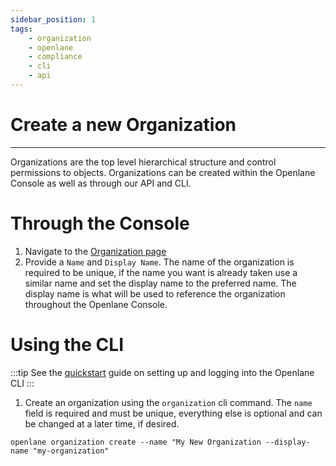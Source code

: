 ```yaml
---
sidebar_position: 1
tags: 
    - organization
    - openlane
    - compliance
    - cli
    - api 
---
```


# Create a new Organization

---

Organizations are the top level hierarchical structure and control permissions to objects. Organizations can  be created within the Openlane Console as well as through our API and CLI. 

# Through the Console

1. Navigate to the [Organization page](https://console.theopenlane.io/organization)
2. Provide a `Name` and `Display Name`. The name of the organization is required to be unique, if the name you want is already taken use a similar name and set the display name to the preferred name. The display name is what will be used to reference the organization throughout the Openlane Console.

# Using the CLI

:::tip
See the [quickstart](/docs/docs/quickstart/cli) guide on setting up and logging into the Openlane CLI
:::

1. Create an organization using the `organization` cli command. The `name` field is required and must be unique, everything else is optional and can be changed at a later time, if desired.

```shell
openlane organization create --name "My New Organization --display-name "my-organization"
```

